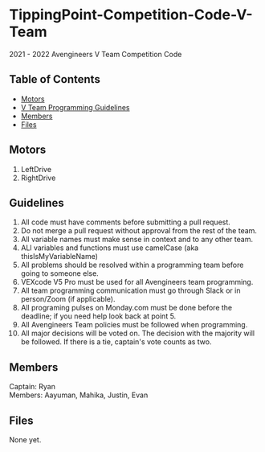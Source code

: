 # TippingPoint-Competition-Code-V-Team
2021 - 2022 Avengineers V Team Competition Code

## Table of Contents
- [Motors](#Motors)
- [V Team Programming Guidelines](#Guidelines)
- [Members](#Members)
- [Files](#Files)

## Motors
1. LeftDrive
2. RightDrive

## Guidelines
1. All code must have comments before submitting a pull request.
2. Do not merge a pull request without approval from the rest of the team.
3. All variable names must make sense in context and to any other team.
4. ALl variables and functions must use camelCase (aka thisIsMyVariableName)
5. All problems should be resolved within a programming team before going to someone else.
6. VEXcode V5 Pro must be used for all Avengineers team programming.
7. All team programming communication must go through Slack or in person/Zoom (if applicable).
8. All programing pulses on Monday.com must be done before the deadline; if you need help look back at point 5.
9. All Avengineers Team policies must be followed when programming.
10. All major decisions will be voted on. The decision with the majority will be followed. If there is a tie, captain's vote counts as two.

## Members
Captain: Ryan  
Members: Aayuman, Mahika, Justin, Evan

## Files
None yet.
